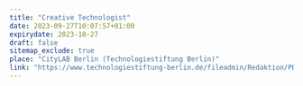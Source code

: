 ```yaml
---
title: "Creative Technologist"
date: 2023-09-27T10:07:57+01:00
expirydate: 2023-10-27
draft: false
sitemap_exclude: true
place: "CityLAB Berlin (Technologiestiftung Berlin)"
link: "https://www.technologiestiftung-berlin.de/fileadmin/Redaktion/PDFs/Stellenanzeigen/2023/TSB-Stellenausschreibung-FrontendDeveloperIn-20230912.pdf"
---
```

